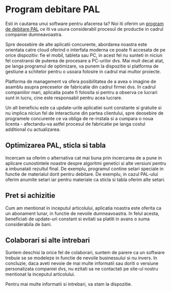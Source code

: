 # Program debitare PAL


Esti in cautarea unui software pentru afacerea ta? Noi iti oferim un [program de debitare PAL](https://cutdrive.ro) ce iti va usura considerabil procesul de productie in cadrul companiei dumneavoastra.

Spre deosebire de alte aplicatii concurente, abordarea noastra este orientata catre cloud oferind o interfata moderna ce poate fi accesata de pe orice dispozitiv: fie el mobil, tableta sau PC, in acest fel nu sunteti in niciun fel constransi de puterea de procesare a PC-urilor dvs. Mai mult decat atat, pe langa programul de optimizare, va punem la dispozitie si platforma de gestiune a schitelor pentru o usoara folosire in cadrul mai multor proiecte.

Platforma de management va ofera posibilitatea de a avea o imagine de asamblu asupra preceselor de fabricatie din cadrul firmei dvs. In cadrul companiilor mari, aplicatia poate fi folosita si pentru a observa ce lucrari sunt in lucru, cine este responsabil pentru acea lucrare.

Un alt beneficiu este ca update-urile aplicatiei sunt constante si gratuite si nu implica niciun fel de interactiune din partea clientului, spre deosebire de programele concurente ce va obliga de re-instala si a cumpara o noua licenta - afectandu-va astfel procesul de fabricatie pe langa costul additional cu actualizarea.

## Optimizarea PAL, sticla si tabla

Incercam sa oferim o alternativa cat mai buna prin incercarea de a pune in aplicare cunostintele noastre despre algoritmi genetici si alte versiuni pentru a imbunatati rezultul final. De exemplu, programul contine setari speciale in functie de materialul dorit pentru debitare. De exemplu, in cazul PAL-ului oferim anumite setari iar pentru materiale ca sticla si tabla oferim alte setari.

## Pret si achizitie
Cum am mentionat in inceputul articolului, aplicatia noastra este oferita ca un abonament lunar, in functie de nevoile dumneavoastra. In felul acesta, beneficiati de update-uri constant si evitati sa platiti in avans o suma considerabila de bani.

## Colaborari si alte intrebari
Suntem deschisi la orice fel de colaborari, suntem de parere ca un software trebuie se se modeleze in functie de nevoile businessului si nu invers. In concluzie, daca aveti nevoie de mai multe informatii sau doriti o versiune personalizata companiei dvs, nu ezitati sa ne contactati pe site-ul nostru mentionat la inceputul articolului. 

Pentru mai multe informatii si intrebari, va stam la dispozitie.
